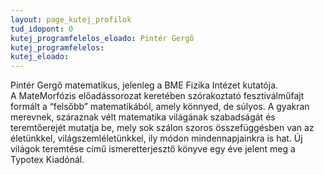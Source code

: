 ```yaml
---
layout: page_kutej_profilok
tud_idopont: 0
kutej_programfelelos_eloado: Pintér Gergő
kutej_programfelelos: 
kutej_eloado: 
---
```


Pintér Gergő matematikus, jelenleg a BME Fizika Intézet kutatója. A MateMorfózis előadássorozat keretében szórakoztató fesztiválműfajt formált a “felsőbb” matematikából, amely könnyed, de súlyos. A gyakran merevnek, száraznak vélt matematika világának szabadságát és teremtőerejét mutatja be, mely sok szálon szoros összefüggésben van az életünkkel, világszemléletünkkel, ily módon mindennapjainkra is hat. Új világok teremtése című ismeretterjesztő könyve egy éve jelent meg a Typotex Kiadónál.


